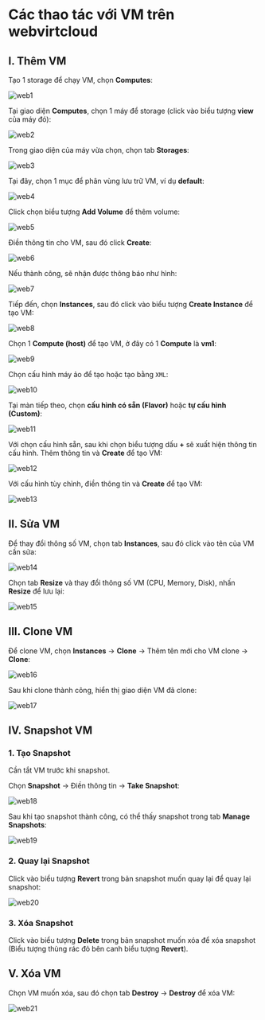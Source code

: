 # Các thao tác với VM trên webvirtcloud

## I. Thêm VM

Tạo 1 storage để chạy VM, chọn **Computes**:

![web1](./images/web1.png)

Tại giao diện **Computes**, chọn 1 máy để storage (click vào biểu tượng **view** của máy đó):

![web2](./images/web2.png)

Trong giao diện của máy vừa chọn, chọn tab **Storages**:

![web3](./images/web3.png)

Tại đây, chọn 1 mục để phân vùng lưu trữ VM, ví dụ **default**:

![web4](./images/web4.png)

Click chọn biểu tượng **Add Volume** để thêm volume:

![web5](./images/web5.png)

Điền thông tin cho VM, sau đó click **Create**:

![web6](./images/web6.png)

Nếu thành công, sẽ nhận được thông báo như hình:

![web7](./images/web7.png)

Tiếp đến, chọn **Instances**, sau đó click vào biểu tượng **Create Instance** để tạo VM:

![web8](./images/web8.png)

Chọn 1 **Compute (host)** để tạo VM, ở đây có 1 **Compute** là **vm1**:

![web9](./images/web9.png)

Chọn cấu hình máy ảo để tạo hoặc tạo bằng `XML`:

![web10](./images/web10.png)

Tại màn tiếp theo, chọn **cấu hình có sẵn (Flavor)** hoặc **tự cấu hình (Custom)**:

![web11](./images/web11.png)

Với chọn cấu hình sẵn, sau khi chọn biểu tượng dấu **+** sẽ xuất hiện thông tin cấu hình. Thêm thông tin và **Create** để tạo VM:

![web12](./images/web12.png)

Với cấu hình tùy chỉnh, điền thông tin và **Create** để tạo VM:

![web13](./images/web13.png)

## II. Sửa VM

Để thay đổi thông số VM, chọn tab **Instances**, sau đó click vào tên của VM cần sửa:

![web14](./images/web14.png)

Chọn tab **Resize** và thay đổi thông số VM (CPU, Memory, Disk), nhấn **Resize** để lưu lại:

![web15](./images/web15.png)

## III. Clone VM

Để clone VM, chọn **Instances** -> **Clone** -> Thêm tên mới cho VM clone -> **Clone**:

![web16](./images/web16.png)

Sau khi clone thành công, hiển thị giao diện VM đã clone:

![web17](./images/web17.png)

## IV. Snapshot VM

### 1. Tạo Snapshot

Cần tắt VM trước khi snapshot.

Chọn **Snapshot** -> Điền thông tin -> **Take Snapshot**:

![web18](./images/web18.png)

Sau khi tạo snapshot thành công, có thể thấy snapshot trong tab **Manage Snapshots**:

![web19](./images/web19.png)

### 2. Quay lại Snapshot

Click vào biểu tượng **Revert** trong bản snapshot muốn quay lại để quay lại snapshot:

![web20](./images/web20.png)

### 3. Xóa Snapshot

Click vào biểu tượng **Delete** trong bản snapshot muốn xóa để xóa snapshot (Biểu tượng thùng rác đỏ bên canh biểu tượng **Revert**).

## V. Xóa VM

Chọn VM muốn xóa, sau đó chọn tab **Destroy** -> **Destroy** để xóa VM:

![web21](./images/web21.png)
